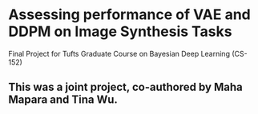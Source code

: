 # Assessing performance of VAE and DDPM on Image Synthesis Tasks
Final Project for Tufts Graduate Course on Bayesian Deep Learning (CS-152)

## This was a joint project, co-authored by Maha Mapara and Tina Wu.

